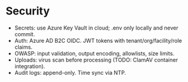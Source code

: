 # Security

- Secrets: use Azure Key Vault in cloud; .env only locally and never commit.
- Auth: Azure AD B2C OIDC. JWT tokens with tenant/org/facility/role claims.
- OWASP: input validation, output encoding, allowlists, size limits.
- Uploads: virus scan before processing (TODO: ClamAV container integration).
- Audit logs: append-only. Time sync via NTP.
